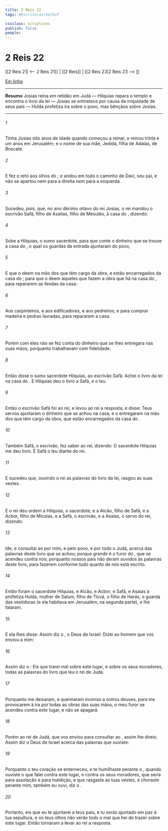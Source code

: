 ```yaml
---
title: 2 Reis 22
tags: #Escrituras\VelhoT

cssclass: scriptures
publish: false
people:
---
```


# 2 Reis 22
[[2 Reis 21| <-- 2 Reis 21]] | [[2 Reis]] | [[2 Reis 23|2 Reis 23 --> ]]

[Em linha](https://churchofjesuschrist.org/study/scriptures/ot/2-kgs/22?lang=por)

---
__Resumo__
Josias reina em retidão em Judá — Hilquias repara o templo e encontra o livro da lei — Josias se entristece por causa da iniquidade de seus pais — Hulda profetiza ira sobre o povo, mas bênçãos sobre Josias.

---
###### 1 
Tinha Josias oito anos de idade quando começou a reinar, e reinou trinta e um anos em Jerusalém; e  o nome de sua mãe, Jedida, filha de Adaías, de Boscate.

###### 2 
E fez o  reto aos olhos do ; e andou em todo o caminho de Davi, seu pai, e não se apartou  nem para a direita nem para a esquerda.

###### 3 
Sucedeu, pois, que, no ano décimo oitavo do rei Josias, o rei mandou o escrivão Safã, filho de Azalias, filho de Mesulão, à casa do , dizendo:

###### 4 
Sobe a Hilquias, o sumo sacerdote, para que conte o dinheiro que se trouxe à casa do , o qual os guardas da entrada  ajuntaram do povo,

###### 5 
E que o deem na mão dos que têm cargo da obra, e estão encarregados da casa do ; para que o deem àqueles que fazem a obra que há na casa do , para repararem as fendas da casa:

###### 6 
Aos carpinteiros, e aos edificadores, e aos pedreiros; e para comprar madeira e pedras lavradas, para repararem a casa.

###### 7 
Porém com eles não se fez conta do dinheiro que se lhes entregara nas suas mãos, porquanto trabalhavam com fidelidade.

###### 8 
Então disse o sumo sacerdote Hilquias, ao escrivão Safã: Achei o livro da lei na casa do . E Hilquias deu o livro a Safã, e  o leu.

###### 9 
Então o escrivão Safã foi ao rei, e levou ao rei a resposta, e disse: Teus servos ajuntaram o dinheiro que se achou na casa, e o entregaram na mão dos que têm cargo da obra, que estão encarregados da casa do .

###### 10 
Também Safã, o escrivão, fez saber ao rei, dizendo: O sacerdote Hilquias me deu  livro. E Safã o leu diante do rei.

###### 11 
E sucedeu que, ouvindo o rei as palavras do livro da lei, rasgou as suas vestes.

###### 12 
E o rei deu ordem a Hilquias, o sacerdote, e a Aicão, filho de Safã, e a Acbor, filho de Micaías, e a Safã, o escrivão, e a Asaías, o servo do rei, dizendo:

###### 13 
Ide, e consultai ao  por mim, e pelo povo, e por todo o Judá, acerca das palavras deste livro que se achou; porque grande é o furor do , que se acendeu contra nós; porquanto nossos pais não deram ouvidos às palavras deste livro, para fazerem conforme tudo quanto de nós está escrito.

###### 14 
Então foram o sacerdote Hilquias, e Aicão, e Acbor, e Safã, e Asaías à profetiza Hulda, mulher de Salum, filho de Ticvá, o filho de Harás, o guarda das vestiduras (e ela habitava em Jerusalém, na segunda parte), e lhe falaram.

###### 15 
E ela lhes disse: Assim diz o , o Deus de Israel: Dizei ao homem que vos enviou a mim:

###### 16 
Assim diz o : Eis que trarei mal sobre este lugar, e sobre os seus moradores,  todas as palavras do livro que leu o rei de Judá.

###### 17 
Porquanto me deixaram, e queimaram incenso a outros deuses, para me provocarem à ira por todas as obras das suas mãos, o meu furor se acendeu contra este lugar, e não se apagará.

###### 18 
Porém ao rei de Judá, que vos enviou para consultar ao , assim lhe direis: Assim diz o  Deus de Israel acerca das palavras que ouviste:

###### 19 
Porquanto o teu coração se enterneceu, e te humilhaste perante o , quando ouviste o que falei contra este lugar, e contra os seus moradores, que seria para assolação e para maldição, e que rasgaste as tuas vestes, e choraste perante mim, também eu  ouvi, diz o .

###### 20 
Portanto, eis que eu te ajuntarei a teus pais, e tu serás ajuntado em paz à tua sepultura, e os teus olhos não verão todo o mal que hei de trazer sobre este lugar. Então tornaram a levar ao rei a resposta.

